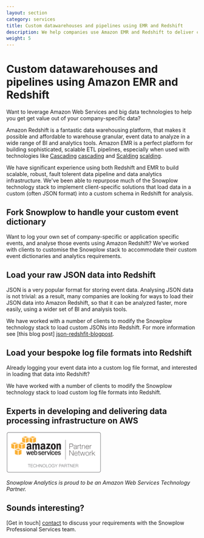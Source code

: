 ```yaml
---
layout: section
category: services
title: Custom datawarehouses and pipelines using EMR and Redshift
description: We help companies use Amazon EMR and Redshift to deliver custom datawarehouses and ETL pipelines that are robust and scalable
weight: 5
---
```


# Custom datawarehouses and pipelines using Amazon EMR and Redshift

Want to leverage Amazon Web Services and big data technologies to help you get get value out of your company-specific data?

Amazon Redshift is a fantastic data warehousing platform, that makes it possible and affordable to warehouse granular, event data to analyze in a wide range of BI and analytics tools. Amazon EMR is a perfect platform for building sophisticated, scalable ETL pipelines, especially when used with technologies like [Cascading] [cascading] and [Scalding] [scalding].

We have significant experience using both Redshift and EMR to build scalable, robust, fault tolerent data pipeline and data analytics infrastructure. We've been able to repurpose much of the Snowplow technology stack to implement client-specific solutions that load data in a custom (often JSON format) into a custom schema in Redshift for analysis.

## Fork Snowplow to handle your custom event dictionary

Want to log your own set of company-specific or application specific events, and analyse those events using Amazon Redshift? We've worked with clients to customise the Snowplow stack to accommodate their custom event dictionaries and analytics requirements.

## Load your raw JSON data into Redshift

JSON is a very popular format for storing event data. Analysing JSON data is not trivial: as a result, many companies are looking for ways to load their JSON data into Amazon Redshift, so that it can be analyzed faster, more easily, using a wider set of BI and analysis tools.

We have worked with a number of clients to modify the Snowplow technology stack to load custom JSONs into Redshift. For more information see [this blog post] [json-redshfit-blogpost].

## Load your bespoke log file formats into Redshift

Already logging your event data into a custom log file format, and interested in loading that data into Redshift? 

We have worked with a number of clients to modify the Snowplow technology stack to load custom log file formats into Redshift.

## Experts in developing and delivering data processing infrastructure on AWS

<img src="/static/img/APN_Standard_Technology_Partner.png" title="Amazon Web Services Technology Partner" width="250" />

*Snowplow Analytics is proud to be an Amazon Web Services Technology Partner.*

## Sounds interesting?

[Get in touch] [contact] to discuss your requirements with the Snowplow Professional Services team.

[contact]: /about/index.html
[hadoop]: http://hadoop.apache.org/
[cascading]: http://www.cascading.org/
[scalding]: https://github.com/twitter/scalding
[emr]: http://aws.amazon.com/elasticmapreduce/
[redshift]: http://aws.amazon.com/redshift/
[hive]: http://hive.apache.org/
[tableau]: http://www.tableausoftware.com/
[chartio]: https://chartio.com/
[r]: http://cran.r-project.org/
[json-redshfit-blogpost]: /blog/2013/11/20/loading-json-data-into-redshift/#weaknesses